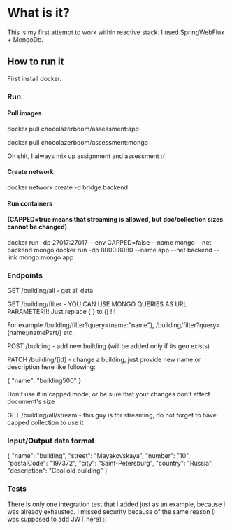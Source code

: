 # What is it?
This is my first attempt to work within reactive stack. I used SpringWebFlux + MongoDb.

## How to run it
First install docker.

### Run:

#### Pull images
docker pull chocolazerboom/assessment:app

docker pull chocolazerboom/assessment:mongo

Oh shit, I always mix up assignment and assessment :(

#### Create network
docker network create -d bridge backend

#### Run containers
#### (CAPPED=true means that streaming is allowed, but doc/collection sizes cannot be changed)
docker run -dp 27017:27017 --env CAPPED=false --name mongo --net backend mongo
docker run -dp 8000:8080 --name app --net backend --link mongo:mongo app

### Endpoints

GET /building/all - get all data

GET /building/filter - YOU CAN USE MONGO QUERIES AS URL PARAMETER!!! Just replace { } to () !!! 

For example /building/filter?query=(name:"name"), /building/filter?query=(name:/namePart/) etc.

POST /building - add new building (will be added only if its geo exists)

PATCH /building/{id} - change a building, just provide new name or description here like following:

{
"name": "building500"
}

Don't use it in capped mode, or be sure that your changes don't affect document's size

GET /building/all/stream - this guy is for streaming, do not forget to have capped collection to use it

### Input/Output data format
{
"name": "building",
"street": "Mayakovskaya",
"number": "10",
"postalCode": "197372",
"city": "Saint-Petersburg",
"country": "Russia",
"description": "Cool old building"
}

### Tests
There is only one integration test that I added just as an example, because I was already exhausted.
I missed security because of the same reason (I was supposed to add JWT here) :(
